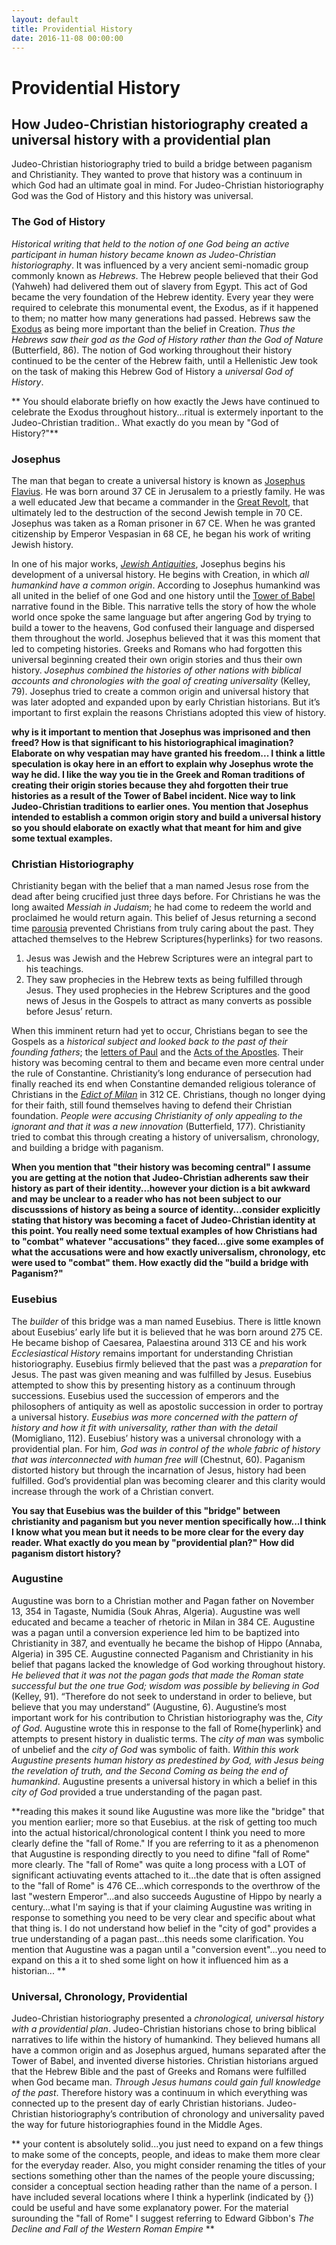 ```yaml
---
layout: default
title: Providential History
date: 2016-11-08 00:00:00
---
```


# Providential History

## How Judeo-Christian historiography created a universal history with a providential plan

Judeo-Christian historiography tried to build a bridge between paganism and Christianity. They wanted to prove that history was a continuum in which God had an ultimate goal in mind. For Judeo-Christian historiography God was the God of History and this history was universal.  

### **The God of History** 

*Historical writing that held to the notion of one God being an active participant in human history became known as Judeo-Christian historiography*. It was influenced by a very ancient semi-nomadic group commonly known as *Hebrews*. The Hebrew people believed that their God (Yahweh) had delivered them out of slavery from Egypt. This act of God became the very foundation of the Hebrew identity. Every year they were required to celebrate this monumental event, the Exodus, as if it happened to them; no matter how many generations had passed. Hebrews saw the [Exodus](https://en.wikipedia.org/wiki/The_Exodus) as being more important than the belief in Creation. *Thus the Hebrews saw their god as the God of History rather than the God of Nature* (Butterfield, 86). The notion of God working throughout their history continued to be the center of the Hebrew faith, until a Hellenistic Jew took on the task of making this Hebrew God of History a *universal God of History*.

** You should elaborate briefly on how exactly the Jews have continued to celebrate the Exodus throughout history...ritual is extermely inportant to the Judeo-Christian tradition..
What exactly do you mean by "God of History?"**

### **Josephus**

The man that began to create a universal history is known as [Josephus Flavius](https://en.wikipedia.org/wiki/Josephus). He was born around 37 CE in Jerusalem to a priestly family. He was a well educated Jew that became a commander in the [Great Revolt](https://www.britannica.com/event/First-Jewish-Revolt), that ultimately led to the destruction of the second Jewish temple in 70 CE. Josephus was taken as a Roman prisoner in 67 CE. When he was granted citizenship by Emperor Vespasian in 68 CE, he began his work of writing Jewish history.

In one of his major works, [*Jewish Antiquities*](https://en.wikipedia.org/wiki/Antiquities_of_the_Jews), Josephus begins his development of a universal history. He begins with Creation, in which *all humankind have a common origin*. According to Josephus humankind was all united in the belief of one God and one history until the [Tower of Babel](https://en.wikipedia.org/wiki/Tower_of_Babel) narrative found in the Bible. This narrative tells the story of how the whole world once spoke the same language but after angering God by trying to build a tower to the heavens, God confused their language and dispersed them throughout the world. Josephus believed that it was this moment that led to competing histories. Greeks and Romans who had forgotten this universal beginning created their own origin stories and thus their own history. *Josephus combined the histories of other nations with biblical accounts and chronologies with the goal of creating universality* (Kelley, 79). Josephus tried to create a common origin and universal history that was later adopted and expanded upon by early Christian historians. But it’s important to first explain the reasons Christians adopted this view of history.

**why is it important to mention that Josephus was imprisoned and then freed? How is that significant to his historiographical imagination? Elaborate on why vespatian may have granted his freedom... I think a little speculation is okay here in an effort to explain why Josephus wrote the way he did.
I like the way you tie in the Greek and Roman traditions of creating their origin stories because they ahd forgotten their true histories as a result of the Tower of Babel incident. Nice way to link Judeo-Christian traditions to earlier ones.
You mention that Josephus intended to establish a common origin story and build a universal history so you should elaborate on exactly what that meant for him and give some textual examples.**


### **Christian Historiography**

Christianity began with the belief that a man named Jesus rose from the dead after being crucified just three days before. For Christians he was the long awaited *Messiah in Judaism*; he had come to redeem the world and proclaimed he would return again. This belief of Jesus returning a second time [parousia](https://en.wikipedia.org/wiki/Second_Coming) prevented Christians from truly caring about the past. They attached themselves to the Hebrew Scriptures{hyperlinks} for two reasons. 

 1. Jesus was Jewish and the Hebrew Scriptures were an integral part to his teachings.
 2. They saw prophecies in the Hebrew texts as being fulfilled through Jesus. They used prophecies in the Hebrew Scriptures and the good news of Jesus in the Gospels to attract as many converts as possible before Jesus’ return. 

When this imminent return had yet to occur, Christians began to see the Gospels as a *historical subject and looked back to the past of their founding fathers*; the [letters of Paul](https://en.wikipedia.org/wiki/Pauline_epistles) and the [Acts of the Apostles](https://en.wikipedia.org/wiki/Acts_of_the_Apostles). Their history was becoming central to them and became even more central under the rule of Constantine. Christianity’s long endurance of persecution had finally reached its end when Constantine demanded religious tolerance of Christians in the [*Edict of Milan*](https://www.britannica.com/topic/Edict-of-Milan) in 312 CE. Christians, though no longer dying for their faith, still found themselves having to defend their Christian foundation. *People were accusing Christianity of only appealing to the ignorant and that it was a new innovation* (Butterfield, 177). Christianity tried to combat this through creating a history of universalism, chronology, and building a bridge with paganism.

**When you mention that "their history was becoming central" I assume you are getting at the notion that Judeo-Christian adherents saw their history as part of their identity...however your diction is a bit awkward and may be unclear to a reader who has not been subject to our discusssions of history as being a source of identity...consider explicitly stating that history was becoming a facet of Judeo-Christian identity at this point. 
You really need some textual examples of how Christians had to "combat" whatever "accusations" they faced...give some examples of what the accusations were and how exactly universalism, chronology, etc were used to "combat" them.
How exactly did the "build a bridge with Paganism?"**

### **Eusebius**

The *builder* of this bridge was a man named Eusebius. There is little known about Eusebius’ early life but it is believed that he was born around 275 CE. He became bishop of Caesarea, Palaestina around 313 CE and his work *Ecclesiastical History* remains important for understanding Christian historiography. Eusebius firmly believed that the past was a *preparation* for Jesus. The past was given meaning and was fulfilled by Jesus. Eusebius attempted to show this by presenting history as a continuum through successions. Eusebius used the succession of emperors and the philosophers of antiquity as well as apostolic succession in order to portray a universal history. *Eusebius was more concerned with the pattern of history and how it fit with universality, rather than with the detail* (Momigliano, 112). Eusebius’ history was a universal chronology with a providential plan. For him, *God was in control of the whole fabric of history that was interconnected with human free will* (Chestnut, 60). Paganism distorted history but through the incarnation of Jesus, history had been fulfilled. God’s providential plan was becoming clearer and this clarity would increase through the work of a Christian convert.

**You say that Eusebius was the builder of this "bridge" between christianity and paganism but you never mention specifically how...I think I know what you mean but it needs to be more clear for the every day reader.
What exactly do you mean by "providential plan?"
How did paganism distort history?**

### **Augustine**

Augustine was born to a Christian mother and Pagan father on November 13, 354 in Tagaste, Numidia (Souk Ahras, Algeria). Augustine was well educated and became a teacher of rhetoric in Milan in 384 CE. Augustine was a pagan until a conversion experience led him to be baptized into Christianity in 387, and eventually he became the bishop of Hippo (Annaba, Algeria) in 395 CE. Augustine connected Paganism and Christianity in his belief that pagans lacked the knowledge of God working throughout history. *He believed that it was not the pagan gods that made the Roman state successful but the one true God; wisdom was possible by believing in God* (Kelley, 91).  “Therefore do not seek to understand in order to believe, but believe that you may understand” (Augustine, 6). Augustine’s most important work for his contribution to Christian historiography was the, *City of God*. Augustine wrote this in response to the fall of Rome{hyperlink} and attempts to present history in dualistic terms. The *city of man* was symbolic of unbelief and the *city of God* was symbolic of faith. *Within this work Augustine presents human history as predestined by God, with Jesus being the revelation of truth, and the Second Coming as being the end of humankind*. Augustine presents a universal history in which a belief in this *city of God* provided a true understanding of the pagan past.

**reading this makes it sound like Augustine was more like the "bridge" that you mention earlier; more so that Eusebius.
at the risk of getting too much into the actual historical/chronological content I think you need to more clearly define the "fall of Rome." If you are referring to it as a phenomenon that Augustine is responding directly to you need to difine "fall of Rome" more clearly. The "fall of Rome" was quite a long process with a LOT of significant actiuvating events attached to it...the date that is often assigned to the "fall of Rome" is 476 CE...which corresponds to the overthrow of the last "western Emperor"...and also succeeds Augustine of Hippo by nearly a century...what I'm saying is that if your claiming Augustine was writing in response to something you need to be very clear and specific about what that thing is.
I do not understand how belief in the "city of god" provides a true understanding of a pagan past...this needs some clarification.
You mention that Augustine was a pagan until a "conversion event"...you need to expand on this a it to shed some light on how it influenced him as a historian... **

### **Universal, Chronology, Providential**

Judeo-Christian historiography presented a *chronological, universal history with a providential plan*. Judeo-Christian historians chose to bring biblical narratives to life within the history of humankind. They believed humans all have a common origin and as Josephus argued, humans separated after the Tower of Babel, and invented diverse histories. Christian historians argued that the Hebrew Bible and the past of Greeks and Romans were fulfilled when God became man. *Through Jesus humans could gain full knowledge of the past*. Therefore history was a continuum in which everything was connected up to the present day of early Christian historians. Judeo-Christian historiography’s contribution of chronology and universality paved the way for future historiographies found in the Middle Ages. 

** your content is absolutely solid...you just need to expand on a few things to make some of the concepts, people, and ideas to make them more clear for the everyday reader. Also, you might consider renaming the titles of your sections something other than the names of the people youre discussing; consider a conceptual section heading rather than the name of a person.
I have included several locations where I think a hyperlink (indicated by {}) could be useful and have some explanatory power. For the material surounding the "fall of Rome" I suggest referring to Edward Gibbon's *The Decline and Fall of the Western Roman Empire* **
